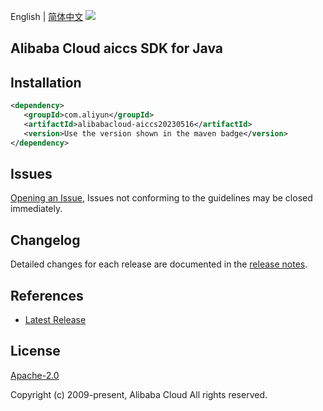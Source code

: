 English | [简体中文](README-CN.md)
![](https://aliyunsdk-pages.alicdn.com/icons/AlibabaCloud.svg)

## Alibaba Cloud aiccs SDK for Java

## Installation

```xml
<dependency>
   <groupId>com.aliyun</groupId>
   <artifactId>alibabacloud-aiccs20230516</artifactId>
   <version>Use the version shown in the maven badge</version>
</dependency>
```

## Issues
[Opening an Issue](https://github.com/aliyun/alibabacloud-java-async-sdk/issues/new), Issues not conforming to the guidelines may be closed immediately.

## Changelog
Detailed changes for each release are documented in the [release notes](./ChangeLog.txt).

## References
* [Latest Release](https://github.com/aliyun/alibabacloud-async-java-sdk/)

## License
[Apache-2.0](http://www.apache.org/licenses/LICENSE-2.0)

Copyright (c) 2009-present, Alibaba Cloud All rights reserved.